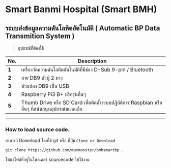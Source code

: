 Smart Banmi Hospital (Smart BMH)
======
ระบบส่งข้อมูลความดันโลหิตอัตโนมัติ ( Automatic BP Data Transmition System )
------
> **อุปกรณ์ที่ต้องใช้**

No. | Description
--- | ---
**1** | เครื่องวัดความดันโลหิตอัตโนมัติที่มีช่อง D-Sub 9-pin / Bluetooth
**2** | สาย DB9 ตัวผู้ 2 ทาง
**3** | หัวแปลง DB9 เป็น USB
**4** | Raspberry Pi3 B+ หรือรุ่นอื่นๆ
**5** | Thumb Drive หรือ SD Card เพื่อติดตั้งระบบปฎิบ้ติการ Raspbian หรืออื่นๆ ที่สนับสนุนอุปกรณ์ขนาดเล็ก
------
### How to load source code.
สามารถ Download โดยใช้ git หรือ ที่ปุ่ม `Clone or Download`

`git clone https://github.com/muxmonster/bmhsmartbp .`

ให้นำไฟล์ที่อยู่ในโฟลเดอร์ sourcecode ไปใช้งาน

